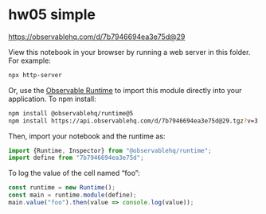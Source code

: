 # hw05 simple

https://observablehq.com/d/7b7946694ea3e75d@29

View this notebook in your browser by running a web server in this folder. For
example:

~~~sh
npx http-server
~~~

Or, use the [Observable Runtime](https://github.com/observablehq/runtime) to
import this module directly into your application. To npm install:

~~~sh
npm install @observablehq/runtime@5
npm install https://api.observablehq.com/d/7b7946694ea3e75d@29.tgz?v=3
~~~

Then, import your notebook and the runtime as:

~~~js
import {Runtime, Inspector} from "@observablehq/runtime";
import define from "7b7946694ea3e75d";
~~~

To log the value of the cell named “foo”:

~~~js
const runtime = new Runtime();
const main = runtime.module(define);
main.value("foo").then(value => console.log(value));
~~~
